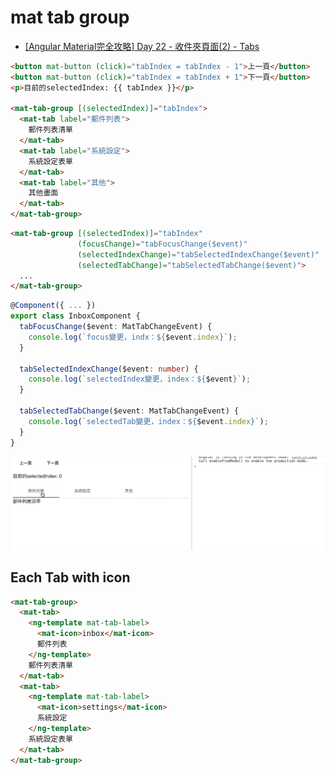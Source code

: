 # mat tab group

- [[Angular Material完全攻略] Day 22 - 收件夾頁面(2) - Tabs](https://ithelp.ithome.com.tw/articles/10196575)

```html
<button mat-button (click)="tabIndex = tabIndex - 1">上一頁</button>
<button mat-button (click)="tabIndex = tabIndex + 1">下一頁</button>
<p>目前的selectedIndex: {{ tabIndex }}</p>

<mat-tab-group [(selectedIndex)]="tabIndex">
  <mat-tab label="郵件列表">
    郵件列表清單
  </mat-tab>
  <mat-tab label="系統設定">
    系統設定表單
  </mat-tab>
  <mat-tab label="其他">
    其他畫面
  </mat-tab>
</mat-tab-group>
```

```html
<mat-tab-group [(selectedIndex)]="tabIndex" 
               (focusChange)="tabFocusChange($event)"
               (selectedIndexChange)="tabSelectedIndexChange($event)"
               (selectedTabChange)="tabSelectedTabChange($event)">
  ...
</mat-tab-group>
```

```typescript
@Component({ ... })
export class InboxComponent {
  tabFocusChange($event: MatTabChangeEvent) {
    console.log(`focus變更，indx：${$event.index}`);
  }

  tabSelectedIndexChange($event: number) {
    console.log(`selectedIndex變更，index：${$event}`);
  }

  tabSelectedTabChange($event: MatTabChangeEvent) {
    console.log(`selectedTab變更，index：${$event.index}`);
  }
}
```
![](images/04-mat-tab-group-events.gif)


## Each Tab with icon

```html
<mat-tab-group>
  <mat-tab>
    <ng-template mat-tab-label>
      <mat-icon>inbox</mat-icon>
      郵件列表
    </ng-template>
    郵件列表清單
  </mat-tab>
  <mat-tab>
    <ng-template mat-tab-label>
      <mat-icon>settings</mat-icon>
      系統設定
    </ng-template>
    系統設定表單
  </mat-tab>
</mat-tab-group>
```